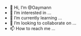 - 👋 Hi, I’m @Oaymann
- 👀 I’m interested in ...
- 🌱 I’m currently learning ...
- 💞️ I’m looking to collaborate on ...
- 📫 How to reach me ...

<!---
Oaymann/Oaymann is a ✨ special ✨ repository because its `README.md` (this file) appears on your GitHub profile.
You can click the Preview link to take a look at your changes.
--->
